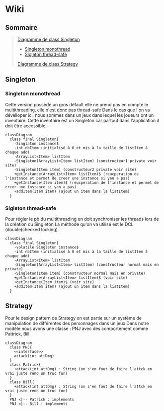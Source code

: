 # Wiki

## Sommaire
> [Diagramme de class Singleton](#singleton)
> - [Singleton monothread](#singleton-monothread)
> - [Sigleton thread-safe](#sigleton-thread-safe)
> 
> [Diagramme de class Strategy](#strategy)

## Singleton
### Singleton monothread
Cette version possède un gros défault elle ne prend pas en compte le multithreading, elle n'est donc pas thread-safe
Dans le cas que l'on va dévelloper ici, nous sommes dans un jeux dans lequel les joueurs ont un inventaire. Cette inventaire est un Singleton car partout dans l'application il doit être accessible.
```mermaid
classDiagram
  class final Singleton{
    -Singlaton instance$
    -int nbItem (initialisé à 0 et mis à la taille de listItem à chaque add)
    -ArrayList<Item> listItem
    -Singleton(ArrayList<Item> listItem) (constructeur1 private voir site)
    -Singleton(Item item) (constructeur2 private voir site)
    +getInstance(ArrayList<Item> listItem)$ (reucperation de l'instance et permet de creer une instance si yen a pas)
    +getInstance(Item item)$ (reucperation de l'instance et permet de creer une instance si yen a pas)
    +addItem(Item item) (ajout un item dans la listItem)
  }
```

### Sigleton thread-safe
Pour régler le pb du multithreading on doit synchroniser les threads lors de la création du Singleton
La méthode qu'on va utilisé est le DCL (double(checked locking)
```mermaid
classDiagram
  class final Singleton{
    -volatile Singleton instance$
    -int nbItem (initialisé à 0 et mis à la taille de listItem à chaque add)
    -ArrayList<Item> listItem
    -Singleton(ArrayList<Item> listItem) (constructeur normal mais en private)
    -Singleton(Item item) (constructeur normal mais en private)
    +getInstance(ArrayList<Item> listItem)$ (voir site)
    +getInstance(Item item)$ (voir site)
    +addItem(Item item) (ajout un item dans la listItem)
  }
```

## Strategy
Pour le design pattern de Strategy on est partie sur un système de manipulation de différentes des personnages dans un jeux
Dans notre modèle nous avons une classe : PNJ avec des comportement comme Pattrick, Bill
```mermaid
classDiagram
  class PNJ{
    <<interface>>
    attack(int attDmg)
  }
  class Patrick{
    +attack(int attDmg) : String (on s'en fout de faire l'attck en vrai juste rend un truc fun)
  }
  class Bill{
    +attack(int attDmg) : String (on s'en fout de faire l'attck en vrai juste rend un truc fun)
  }
  PNJ <|-- Patrick : implements
  PNJ <|-- Bill : implements
```
